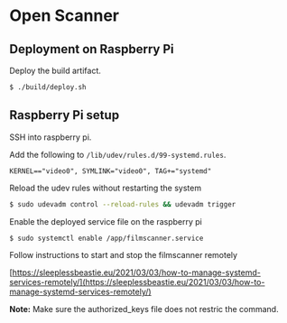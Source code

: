 # Open Scanner

## Deployment on Raspberry Pi

Deploy the build artifact.

``` sh
$ ./build/deploy.sh
```

## Raspberry Pi setup

SSH into raspberry pi.

Add the following to `/lib/udev/rules.d/99-systemd.rules`.

```
KERNEL=="video0", SYMLINK="video0", TAG+="systemd"
```

Reload the udev rules without restarting the system

``` sh
$ sudo udevadm control --reload-rules && udevadm trigger
```

Enable the deployed service file on the raspberry pi

``` sh
$ sudo systemctl enable /app/filmscanner.service
```

Follow instructions to start and stop the filmscanner remotely

[https://sleeplessbeastie.eu/2021/03/03/how-to-manage-systemd-services-remotely/](https://sleeplessbeastie.eu/2021/03/03/how-to-manage-systemd-services-remotely/)

**Note:** Make sure the authorized\_keys file does not restric the command.
